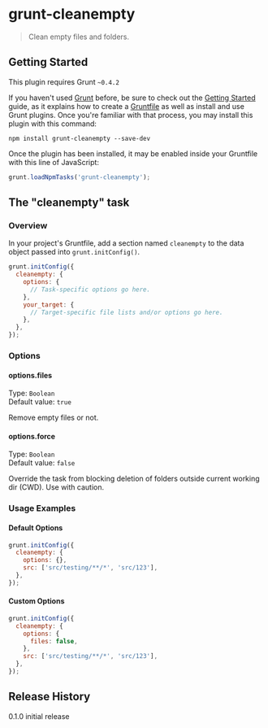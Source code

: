 # grunt-cleanempty

> Clean empty files and folders.

## Getting Started
This plugin requires Grunt `~0.4.2`

If you haven't used [Grunt](http://gruntjs.com/) before, be sure to check out the [Getting Started](http://gruntjs.com/getting-started) guide, as it explains how to create a [Gruntfile](http://gruntjs.com/sample-gruntfile) as well as install and use Grunt plugins. Once you're familiar with that process, you may install this plugin with this command:

```shell
npm install grunt-cleanempty --save-dev
```

Once the plugin has been installed, it may be enabled inside your Gruntfile with this line of JavaScript:

```js
grunt.loadNpmTasks('grunt-cleanempty');
```

## The "cleanempty" task

### Overview
In your project's Gruntfile, add a section named `cleanempty` to the data object passed into `grunt.initConfig()`.

```js
grunt.initConfig({
  cleanempty: {
    options: {
      // Task-specific options go here.
    },
    your_target: {
      // Target-specific file lists and/or options go here.
    },
  },
});
```

### Options

#### options.files
Type: `Boolean`  
Default value: `true`  

Remove empty files or not.

#### options.force
Type: `Boolean`  
Default value: `false`  

Override the task from blocking deletion of folders outside current working dir (CWD). Use with caution.

### Usage Examples

#### Default Options
```js
grunt.initConfig({
  cleanempty: {
    options: {},
    src: ['src/testing/**/*', 'src/123'],
  },
});
```

#### Custom Options
```js
grunt.initConfig({
  cleanempty: {
    options: {
      files: false,
    },
    src: ['src/testing/**/*', 'src/123'],
  },
});
```

## Release History
0.1.0 initial release
